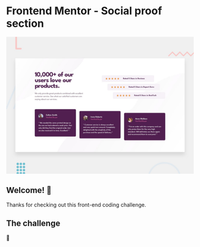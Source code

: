 # Frontend Mentor - Social proof section

![Design preview for the Social proof section coding challenge](./design/desktop-preview.jpg)

## Welcome! 👋

Thanks for checking out this front-end coding challenge.

## The challenge
 🚀
